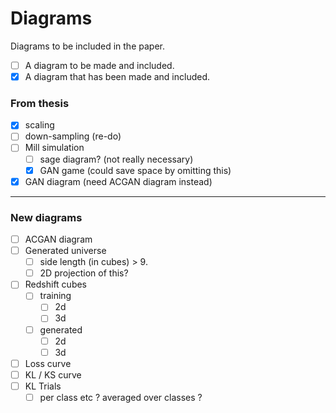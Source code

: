 # Diagrams

Diagrams to be included in the paper.

- [ ] A diagram to be made and included.
- [x] A diagram that has been made and included.

### From thesis

- [x]  scaling
- [ ]  down-sampling (re-do)
- [ ]  Mill simulation
    - [ ]  sage diagram? (not really necessary)
    - [x]  GAN game (could save space by omitting this)
- [x]  GAN diagram (need ACGAN diagram instead)

---

### New diagrams

- [ ]  ACGAN diagram
- [ ]  Generated universe
    - [ ] side length (in cubes) > 9.
    - [ ] 2D projection of this?
- [ ]  Redshift cubes
    - [ ]  training
        - [ ]  2d
        - [ ]  3d
    - [ ]  generated
        - [ ]  2d
        - [ ]  3d
- [ ]  Loss curve
- [ ]  KL / KS curve
- [ ]  KL Trials
    - [ ]  per class etc ? averaged over classes ?